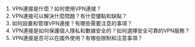 1. VPN連接是什麼？如何使用VPN連接？
2. VPN連接可以解決什麼問題？有什麼優點和缺點？
3. 如何設置和管理VPN連接？有哪些需要注意的事項？
4. VPN連接是如何保護個人隱私和數據安全的？如何選擇安全可靠的VPN服務？
5. VPN連接是否可以在國外使用？有哪些限制和注意事項？